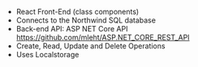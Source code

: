 - React Front-End (class components)
- Connects to the Northwind SQL database 
- Back-end API: ASP NET Core API https://github.com/mleht/ASP.NET_CORE_REST_API
- Create, Read, Update and Delete Operations
- Uses Localstorage
